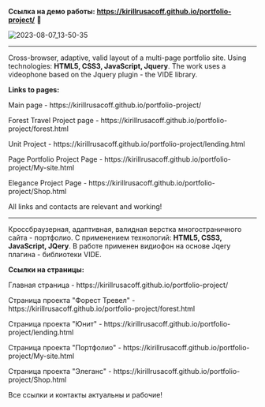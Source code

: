 <b>Ссылка на демо работы: https://kirillrusacoff.github.io/portfolio-project/</b> 💼

![2023-08-07_13-50-35](https://github.com/KirillRusacoff/portfolio-project/assets/121468262/72a33736-59a3-4cb1-a57c-abf5a47a207b)

********************

Cross-browser, adaptive, valid layout of a multi-page portfolio site. Using technologies: <b>HTML5, CSS3, JavaScript, Jquery</b>. The work uses a videophone based on the Jquery plugin - the VIDE library.

<b>Links to pages:</b>
<p>Main page - https://kirillrusacoff.github.io/portfolio-project/</p>
<p>Forest Travel Project page - https://kirillrusacoff.github.io/portfolio-project/forest.html</p>
<p>Unit Project - https://kirillrusacoff.github.io/portfolio-project/lending.html</p>
<p>Page Portfolio Project Page - https://kirillrusacoff.github.io/portfolio-project/My-site.html</p>
<p>Elegance Project Page - https://kirillrusacoff.github.io/portfolio-project/Shop.html</p>

All links and contacts are relevant and working!

********************

Кроссбраузерная, адаптивная, валидная верстка многостраничного сайта - портфолио. С применением технологий: <b>HTML5, CSS3, JavaScript, JQery</b>. В работе применен видиофон на основе Jqery плагина - библиотеки VIDE.

<b>Ссылки на страницы:</b>
<p>Главная страница - https://kirillrusacoff.github.io/portfolio-project/</p>
<p>Страница проекта "Форест Тревел" - https://kirillrusacoff.github.io/portfolio-project/forest.html</p>
<p>Страница проекта "Юнит" - https://kirillrusacoff.github.io/portfolio-project/lending.html</p>
<p>Страница проекта "Портфолио" - https://kirillrusacoff.github.io/portfolio-project/My-site.html</p>
<p>Страница проекта "Элеганс" - https://kirillrusacoff.github.io/portfolio-project/Shop.html</p>

Все ссылки и контакты актуальны и рабочие!
